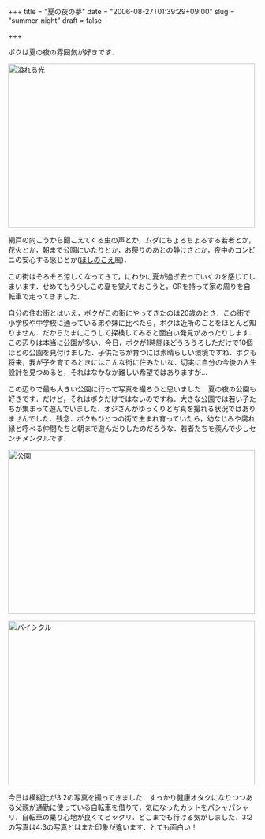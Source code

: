 +++
title = "夏の夜の夢"
date = "2006-08-27T01:39:29+09:00"
slug = "summer-night"
draft = false

+++

<p>ボクは夏の夜の雰囲気が好きです．</p>
<p><a href="http://www.flickr.com/photos/june29/225234076/" title="Photo Sharing"><img src="http://static.flickr.com/57/225234076_4ee2db12e4.jpg" width="500" height="333" alt="溢れる光" /></a></p>
<p>網戸の向こうから聞こえてくる虫の声とか，ムダにちょろちょろする若者とか，花火とか，朝まで公園にいたりとか，お祭りのあとの静けさとか，夜中のコンビニの安心する感じとか(<a href="http://www.amazon.co.jp/gp/redirect.html?link_code=ur2&#038;tag=cameralady-22&#038;camp=247&#038;creative=1211&#038;location=%2Fgp%2Fproduct%2F4063349845%3Fv%3Dglance%26n%3D465392">ほしのこえ</a>風)．</p>
<p>この街はそろそろ涼しくなってきて，にわかに夏が過ぎ去っていくのを感じてしまいます．せめてもう少しこの夏を覚えておこうと，GRを持って家の周りを自転車で走ってきました．</p>
<p>自分の住む街とはいえ，ボクがこの街にやってきたのは20歳のとき．この街で小学校や中学校に通っている弟や妹に比べたら，ボクは近所のことをほとんど知りません．だからたまにこうして探検してみると面白い発見があったりします．この辺りは本当に公園が多い．今日，ボクが1時間ほどうろうろしただけで10個ほどの公園を見付けました．子供たちが育つには素晴らしい環境ですね．ボクも将来，我が子を育てるときにはこんな街に住みたいな．切実に自分の今後の人生設計を見つめると，それはなかなか難しい希望ではありますが…</p>
<p>この辺りで最も大きい公園に行って写真を撮ろうと思いました．夏の夜の公園も好きです．だけど，それはボクだけではないのですね．大きな公園では若い子たちが集まって遊んでいました．オジさんがゆっくりと写真を撮れる状況ではありませんでした．残念．ボクもひとつの街で生まれ育っていたら，幼なじみや腐れ縁と呼べる仲間たちと朝まで遊んだりしたのだろうな．若者たちを羨んで少しセンチメンタルです．</p>
<p><a href="http://www.flickr.com/photos/june29/225234265/" title="Photo Sharing"><img src="http://static.flickr.com/68/225234265_87b24390b4.jpg" width="500" height="333" alt="公園" /></a></p>
<p><a href="http://www.flickr.com/photos/june29/225234330/" title="Photo Sharing"><img src="http://static.flickr.com/97/225234330_5f28aed716.jpg" width="500" height="333" alt="バイシクル" /></a></p>
<p>今日は横縦比が3:2の写真を撮ってきました．すっかり健康オタクになりつつある父親が通勤に使っている自転車を借りて，気になったカットをパシャパシャリ．自転車の乗り心地が良くてビックリ．どこまでも行ける気がしました．3:2の写真は4:3の写真とはまた印象が違います．とても面白い！</p>
